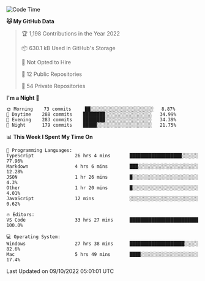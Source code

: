 <!--START_SECTION:waka-->
![Code Time](http://img.shields.io/badge/Code%20Time-3%2C093%20hrs%2011%20mins-blue)

**🐱 My GitHub Data** 

> 🏆 1,198 Contributions in the Year 2022
 > 
> 📦 630.1 kB Used in GitHub's Storage 
 > 
> 🚫 Not Opted to Hire
 > 
> 📜 12 Public Repositories 
 > 
> 🔑 54 Private Repositories  
 > 
**I'm a Night 🦉** 

```text
🌞 Morning    73 commits     ██░░░░░░░░░░░░░░░░░░░░░░░   8.87% 
🌆 Daytime    288 commits    ████████░░░░░░░░░░░░░░░░░   34.99% 
🌃 Evening    283 commits    ████████░░░░░░░░░░░░░░░░░   34.39% 
🌙 Night      179 commits    █████░░░░░░░░░░░░░░░░░░░░   21.75%

```


📊 **This Week I Spent My Time On** 

```text
💬 Programming Languages: 
TypeScript               26 hrs 4 mins       ███████████████████░░░░░░   77.96% 
Markdown                 4 hrs 6 mins        ███░░░░░░░░░░░░░░░░░░░░░░   12.28% 
JSON                     1 hr 26 mins        █░░░░░░░░░░░░░░░░░░░░░░░░   4.3% 
Other                    1 hr 20 mins        █░░░░░░░░░░░░░░░░░░░░░░░░   4.01% 
JavaScript               12 mins             ░░░░░░░░░░░░░░░░░░░░░░░░░   0.62%

🔥 Editors: 
VS Code                  33 hrs 27 mins      █████████████████████████   100.0%

💻 Operating System: 
Windows                  27 hrs 38 mins      ████████████████████░░░░░   82.6% 
Mac                      5 hrs 49 mins       ████░░░░░░░░░░░░░░░░░░░░░   17.4%

```


 Last Updated on 09/10/2022 05:01:01 UTC
<!--END_SECTION:waka-->

